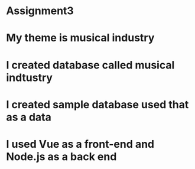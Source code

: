 # Assignment3
# My theme is musical industry
# I created database called musical indtustry
# I created sample database used that as a data
# I used Vue as a front-end and Node.js as a back end

